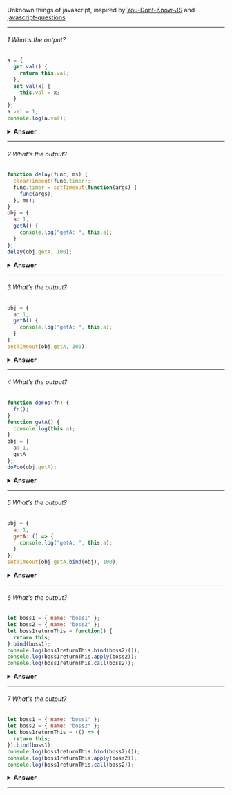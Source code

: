 Unknown things of javascript, inspired by [You-Dont-Know-JS](https://github.com/getify/You-Dont-Know-JS) and [javascript-questions](https://github.com/anyexinglu/javascript-questions)

---

###### 1 What's the output?

```javascript
a = {
  get val() {
    return this.val;
  },
  set val(x) {
    this.val = x;
  }
};
a.val = 1;
console.log(a.val);
```

<details><summary><b>Answer</b></summary>
<p>

```
Uncaught RangeError: Maximum call stack size exceeded
    at Object.set val [as val] (<anonymous>:6:12)
```

`this.val = x` invokes the setter again, which leads to an infinite loop. To avoid this, you need to store the actual value in a separate field of the object (e.g. this.\_val), and then have your getter return that value. Here's an example:

```javascript
a = {
  get val() {
    return this._val;
  },
  set val(x) {
    this._val = x;
  }
};
a.val = 1;
console.log(a.val);
```

[reference](https://stackoverflow.com/questions/43780287/javascript-uncaught-rangeerror-maximum-call-stack-size-exceeded)

</p>
</details>

---

###### 2 What's the output?

```javascript
function delay(func, ms) {
  clearTimeout(func.timer);
  func.timer = setTimeout(function(args) {
    func(args);
  }, ms);
}
obj = {
  a: 1,
  getA() {
    console.log("getA: ", this.a);
  }
};
delay(obj.getA, 100);
```

<details><summary><b>Answer</b></summary>
<p>

Output: `getA: undefined`

`func(args)` will be `getA(window)` and `window.a` is `undefined`.

The right way:

```javascript
function delay(func, context, ms) {
  clearTimeout(func.timer);
  func.timer = setTimeout(function(args) {
    func.call(context, args);
  }, ms);
}
obj = {
  a: 1,
  getA() {
    console.log("getA: ", this.a);
  }
};
delay(obj.getA, obj, 100);
```

The `context` should be provided, in order to output `getA: 1`

</p>
</details>

---

###### 3 What's the output?

```javascript
obj = {
  a: 1,
  getA() {
    console.log("getA: ", this.a);
  }
};
setTimeout(obj.getA, 100);
```

<details><summary><b>Answer</b></summary>
<p>

Output: `getA: undefined`. The right way:

```javascript
setTimeout(obj.getA.bind(obj), 100);
```

What know why? Read the next question⬇

</p>
</details>

---

###### 4 What's the output?

```javascript
function doFoo(fn) {
  fn();
}
function getA() {
  console.log(this.a);
}
obj = {
  a: 1,
  getA
};
doFoo(obj.getA);
```

<details><summary><b>Answer</b></summary>
<p>

Output: `getA: undefined`.

</p>
</details>

---

###### 5 What's the output?

```javascript
obj = {
  a: 1,
  getA: () => {
    console.log("getA: ", this.a);
  }
};
setTimeout(obj.getA.bind(obj), 100);
```

<details><summary><b>Answer</b></summary>
<p>

Output: `getA: undefined`.

Within arrow function, `this` refers to the declare location, which equals `window`.

</p>
</details>

---

###### 6 What's the output?

```javascript
let boss1 = { name: "boss1" };
let boss2 = { name: "boss2" };
let boss1returnThis = function() {
  return this;
}.bind(boss1);
console.log(boss1returnThis.bind(boss2)());
console.log(boss1returnThis.apply(boss2));
console.log(boss1returnThis.call(boss2));
```

<details><summary><b>Answer</b></summary>
<p>

Output:

```javascript
{
  name: "boss1";
}
{
  name: "boss1";
}
{
  name: "boss1";
}
```

- Why?
- `bind` / `call` / `apply` cannot change the reference of `this` within a `bind`ed function

</p>
</details>

---

###### 7 What's the output?

```javascript
let boss1 = { name: "boss1" };
let boss2 = { name: "boss2" };
let boss1returnThis = (() => {
  return this;
}).bind(boss1);
console.log(boss1returnThis.bind(boss2)());
console.log(boss1returnThis.apply(boss2));
console.log(boss1returnThis.call(boss2));
```

<details><summary><b>Answer</b></summary>
<p>

Output:

```javascript
Window;
Window;
Window;
```

- Why?
- `bind` / `call` / `apply` cannot change the reference of `this` within an arrow function

</p>
</details>

---
